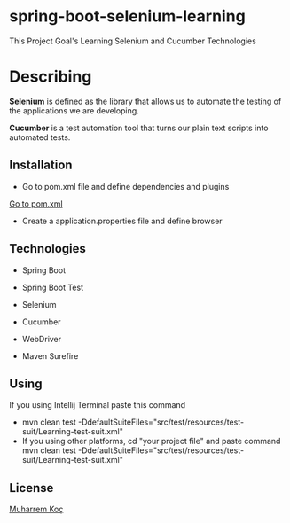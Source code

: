 # spring-boot-selenium-learning

This Project Goal's Learning Selenium and Cucumber Technologies

# Describing

**Selenium** is defined as the library that allows us to automate the testing of the applications we are developing.

**Cucumber** is a test automation tool that turns our plain text scripts into automated tests.

## Installation

  - Go to pom.xml file and define dependencies and plugins

[Go to pom.xml](https://github.com/muharremkoc/spring-boot-selenium-learning/blob/master/pom.xml)

  - Create a application.properties file and define browser


## Technologies

- Spring Boot

- Spring Boot Test

- Selenium

- Cucumber

- WebDriver

- Maven Surefire

## Using

If you using Intellij Terminal paste this command 
- mvn clean  test -DdefaultSuiteFiles="src/test/resources/test-suit/Learning-test-suit.xml"
- If you using other platforms,
cd "your project file" and paste command mvn clean  test -DdefaultSuiteFiles="src/test/resources/test-suit/Learning-test-suit.xml"

## License
[Muharrem Koç](https://github.com/muharremkoc)
